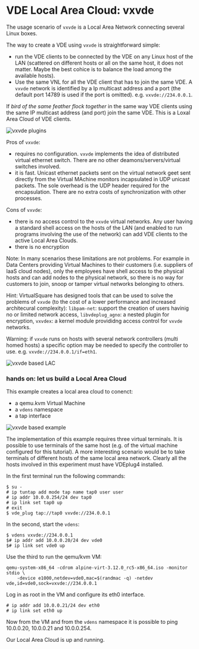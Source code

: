 VDE Local Area Cloud: vxvde
====

The usage scenario of `vxvde` is a Local Area Network connecting several Linux boxes.

The way to create a VDE using `vxvde` is straightforward simple:

* run the VDE clients to be connected by the VDE on any Linux host of the LAN (scattered on
different hosts or all on the same host, it does not matter. Maybe the best cohice is to
balance the load among the available hosts).
* Use the same VNL for all the VDE client that has to join the same VDE. A `vxvde` network
is identified by a Ip multicast address and a port (the default port 14789 is used if the port is
omitted). e.g. `vxvde://234.0.0.1`.

If _bird of the same feather flock together_ in the same way VDE clients using the same IP multicast address (and port)
join the same VDE. This is a Loxal Area Cloud of VDE clients.

![vxvde plugins](pictures/vde_vxvde.png)

Pros of `vxvde`:

* requires no configuration. `vxvde` implements the idea of distributed virtual ethernet switch. There are no other
deamons/servers/virtual switches involved.
* it is fast. Unicast ethernet packets sent on the virtual network geet sent directly from the Virtual MAchine monitors
incapsulated in UDP unicast packets.  The sole overhead is the UDP header required for the encapsulation. There are no extra costs
of synchronization with other processes.

Cons of `vxvde`:

* there is no access control to the `vxvde` virtual networks. Any user having a standard shell access on the
hosts of the LAN (and enabled to run programs involving the use of the network) can add VDE clients to the active Local Area Clouds.
* there is no encryption

Note: In many scenarios these limitations are not problems. For example in Data Centers providing Virtual Machines to their
customers (i.e. suppliers of IaaS cloud nodes), only the employees have shell access to the physical hosts and
can add nodes to the physical network, so there is no way for customers to join, snoop or tamper virtual networks
belonging to others.

Hint: VirtualSquare has designed tools that can be used to solve the problems of `vxvde` (to the cost of a lower performance
and increased architecural complexity): `libpam-net`: support the creation of users havinig no or limited network access,
`libvdeplug_agno`: a nested plugin for encryption, `vxvdex`: a kernel module provididng access control for `vxvde` networks.

Warning: if `vxvde` runs on hosts with several network controllers (multi homed hosts) a specific option may be needed to specify
the controller to use. e.g. `vxvde://234.0.0.1/if=eth1`.

![vxvde based LAC](pictures/vde_vxvde_lac.png)

### hands on: let us build a Local Area Cloud

This example creates a local area cloud to conenct:

* a qemu.kvm Virtual Machine
* a `vdens` namespace
* a tap interface

![vxvde based example](pictures/vde_vxvde_example.png)

The implementation of this example requires three virtual terminals.
It is possible to use terminals of the same host (e.g. of the virtual machine configured for this tutorial).
A more interesting scenario would be to take terminals of different hosts of the same local area network.
Clearly all the hosts involved in this experiment must have VDEplug4 installed.

In the first terminal run the following commands:
```
$ su -
# ip tuntap add mode tap name tap0 user user
# ip addr 10.0.0.254/24 dev tap0
# ip link set tap0 up
# exit
$ vde_plug tap://tap0 vxvde://234.0.0.1
```

In the second, start the `vdens`:
```
$ vdens vxvde://234.0.0.1
$# ip addr add 10.0.0.20/24 dev vde0
$# ip link set vde0 up
```

Use the third to run the qemu/kvm VM:
```
qemu-system-x86_64 -cdrom alpine-virt-3.12.0_rc5-x86_64.iso -monitor stdio \
    -device e1000,netdev=vde0,mac=$(randmac -q) -netdev vde,id=vde0,sock=vxvde://234.0.0.1
```
Log in as root in the VM and configure its eth0 interface.
```
# ip addr add 10.0.0.21/24 dev eth0
# ip link set eth0 up
```

Now from the VM and from the `vdens` namespace it is possible to ping 10.0.0.20, 10.0.0.21 and 10.0.0.254.

Our Local Area Cloud is up and running.

